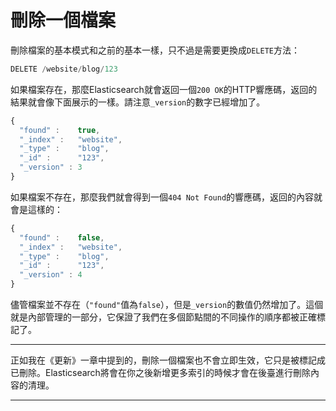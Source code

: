 # 刪除一個檔案

刪除檔案的基本模式和之前的基本一樣，只不過是需要更換成`DELETE`方法：

```js
DELETE /website/blog/123
```
如果檔案存在，那麼Elasticsearch就會返回一個`200 OK`的HTTP響應碼，返回的結果就會像下面展示的一樣。請注意`_version`的數字已經增加了。

```js
{
  "found" :    true,
  "_index" :   "website",
  "_type" :    "blog",
  "_id" :      "123",
  "_version" : 3
}
```
如果檔案不存在，那麼我們就會得到一個`404 Not Found`的響應碼，返回的內容就會是這樣的：

```js
{
  "found" :    false,
  "_index" :   "website",
  "_type" :    "blog",
  "_id" :      "123",
  "_version" : 4
}
```
儘管檔案並不存在（`"found"`值為`false`），但是`_version`的數值仍然增加了。這個就是內部管理的一部分，它保證了我們在多個節點間的不同操作的順序都被正確標記了。

****

正如我在《更新》一章中提到的，刪除一個檔案也不會立即生效，它只是被標記成已刪除。Elasticsearch將會在你之後新增更多索引的時候才會在後臺進行刪除內容的清理。

****

